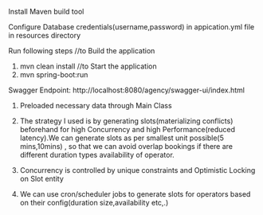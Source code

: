 Install Maven build tool

Configure Database credentials(username,password) in appication.yml file in resources directory

Run following steps
  //to Build the application
  1. mvn clean install
  //to Start the application
  2. mvn spring-boot:run


Swagger Endpoint: http://localhost:8080/agency/swagger-ui/index.html

1.  Preloaded necessary data through Main Class

2.  The strategy I used is by generating slots(materializing conflicts) beforehand for high Concurrency and 
    high Performance(reduced latency).We can generate slots as per smallest unit possible(5 mins,10mins) , so that we can avoid overlap bookings if there are
    different duration types availability of operator.

3.  Concurrency is controlled by unique constraints and Optimistic Locking on Slot entity

4.  We can use cron/scheduler jobs to generate slots for operators based on their config(duration size,availability etc,.)

